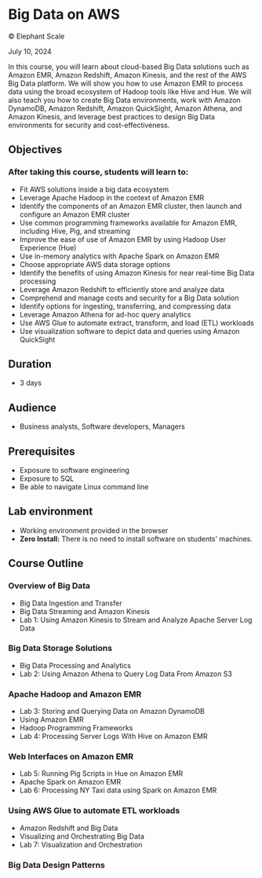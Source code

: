 # Big Data on AWS

© Elephant Scale

July 10, 2024

In this course, you will learn about cloud-based Big Data solutions such as Amazon EMR, Amazon Redshift, Amazon Kinesis, and the rest of the AWS Big Data platform. We will show you how to use Amazon EMR to process data using the broad ecosystem of Hadoop tools like Hive and Hue. We will also teach you how to create Big Data environments, work with Amazon DynamoDB, Amazon Redshift, Amazon QuickSight, Amazon Athena, and Amazon Kinesis, and leverage best practices to design Big Data environments for security and cost-effectiveness.

## Objectives

### After taking this course, students will learn to:

* Fit AWS solutions inside a big data ecosystem
* Leverage Apache Hadoop in the context of Amazon EMR 
* Identify the components of an Amazon EMR cluster, then launch and configure an Amazon EMR cluster
* Use common programming frameworks available for Amazon EMR, including Hive, Pig, and streaming
* Improve the ease of use of Amazon EMR by using Hadoop User Experience (Hue) 
* Use in-memory analytics with Apache Spark on Amazon EMR 
* Choose appropriate AWS data storage options 
* Identify the benefits of using Amazon Kinesis for near real-time Big Data processing 
* Leverage Amazon Redshift to efficiently store and analyze data 
* Comprehend and manage costs and security for a Big Data solution 
* Identify options for ingesting, transferring, and compressing data 
* Leverage Amazon Athena for ad-hoc query analytics 
* Use AWS Glue to automate extract, transform, and load (ETL) workloads 
* Use visualization software to depict data and queries using Amazon QuickSight

## Duration 
* 3 days

## Audience
* Business analysts, Software developers, Managers

## Prerequisites
 * Exposure to software engineering
 * Exposure to SQL
 * Be able to navigate Linux command line

## Lab environment
* Working environment provided in the browser
* **Zero Install:** There is no need to install software on students' machines.

## Course Outline

### Overview of Big Data
* Big Data Ingestion and Transfer
* Big Data Streaming and Amazon Kinesis
* Lab 1: Using Amazon Kinesis to Stream and Analyze Apache Server Log Data 

### Big Data Storage Solutions
* Big Data Processing and Analytics
* Lab 2: Using Amazon Athena to Query Log Data From Amazon S3
### Apache Hadoop and Amazon EMR
* Lab 3: Storing and Querying Data on Amazon DynamoDB
* Using Amazon EMR
* Hadoop Programming Frameworks
* Lab 4: Processing Server Logs With Hive on Amazon EMR

### Web Interfaces on Amazon EMR
* Lab 5: Running Pig Scripts in Hue on Amazon EMR
* Apache Spark on Amazon EMR
* Lab 6: Processing NY Taxi data using Spark on Amazon EMR

### Using AWS Glue to automate ETL workloads 
* Amazon Redshift and Big Data
* Visualizing and Orchestrating Big Data 
* Lab 7: Visualization and Orchestration 

### Big Data Design Patterns 